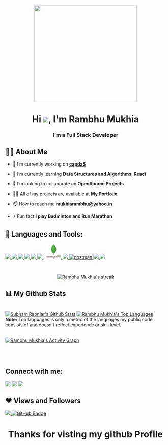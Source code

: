 <h1 align="center"><img width="80%" height="300px" align="center" margin="100px" src="https://camo.githubusercontent.com/b86a9047afd5ab67de4d8d1c1ce6293db7900b997bb10cfdeec7046e7f035fe3/68747470733a2f2f6d69726f2e6d656469756d2e636f6d2f6d61782f313336302f312a495247486d69477361313673746564517649615a66772e676966"/></h1>

<h1 align="center">Hi <img src="https://raw.githubusercontent.com/MartinHeinz/MartinHeinz/master/wave.gif" width="30px">, I'm Rambhu Mukhia</h1>
<h3 align="center">I'm a Full Stack Developer</h3>


## 🙋‍♂️ About Me 

- 🔭 I’m currently working on **[capdaS](https://capdas-suvamadhikary.vercel.app/)**

- 🌱 I’m currently learning **Data Structures and Algorithms, React**

- 👯 I’m looking to collaborate on **OpenSource Projects**

- 👨‍💻 All of my projects are available at **[My Portfolio](https://portfolio-mukhiarambhu.vercel.app/)**

- 📫 How to reach me **mukhiarambhu@yahoo.in**

- ⚡ Fun fact **I play Badminton and Run Marathon**

## 🚀 Languages and Tools:

<p align="left"> 
<a href="https://reactjs.org/" target="_blank"> <img src="https://img.icons8.com/color/48/000000/react-native.png"/> </a>
<a href="https://developer.mozilla.org/en-US/docs/Web/JavaScript" target="_blank"> <img src="https://img.icons8.com/color/48/000000/javascript.png"/> </a> 
    <a href="https://www.w3.org/html/" target="_blank"> <img src="https://img.icons8.com/color/48/000000/html-5.png"/> </a> 
    <a href="https://www.w3schools.com/css/" target="_blank"> <img src="https://img.icons8.com/color/48/000000/css3.png"/> </a> 
    <a href="https://getbootstrap.com" target="_blank"> <img src="https://img.icons8.com/color/48/000000/bootstrap.png"/> </a> 
    <a style="padding-right:8px;" href="https://nodejs.org" target="_blank"> <img src="https://img.icons8.com/color/48/000000/nodejs.png"/> </a> 
    <a href="https://www.mongodb.com/" target="_blank"> <img src="https://raw.githubusercontent.com/devicons/devicon/master/icons/mongodb/mongodb-original-wordmark.svg" alt="mongodb" width="48" height="48"/> </a> 
    <a href="https://firebase.google.com/" target="_blank"> <img src="https://img.icons8.com/color/48/000000/firebase.png"/> </a> 
    <a href="https://postman.com" target="_blank"> <img src="https://www.vectorlogo.zone/logos/getpostman/getpostman-icon.svg" alt="postman" width="45" height="45"/> </a>   
    <a href="https://git-scm.com/" target="_blank"> <img src="https://img.icons8.com/color/48/000000/git.png"/> </a> 
   <a href="https://redux.js.org" target="_blank"> <img src="https://img.icons8.com/color/48/000000/redux.png"/> </a>
    
</p>

<!-- [![React Badge](https://img.shields.io/badge/-React-61DBFB?style=for-the-badge&labelColor=black&logo=react&logoColor=61DBFB)](#)  [![Javascript Badge](https://img.shields.io/badge/-Javascript-F0DB4F?style=for-the-badge&labelColor=black&logo=javascript&logoColor=F0DB4F)](#) [![Typescript Badge](https://img.shields.io/badge/-Typescript-007acc?style=for-the-badge&labelColor=black&logo=typescript&logoColor=007acc)](#) [![Nodejs Badge](https://img.shields.io/badge/-Nodejs-3C873A?style=for-the-badge&labelColor=black&logo=node.js&logoColor=3C873A)](#) [![GraphQL Badge](https://img.shields.io/badge/-GraphQl-e535ab?style=for-the-badge&labelColor=black&logo=node.js&logoColor=e535ab)](#) -->
<br/>

<p align="center">
    <a href="https://github.com/mukhiarambhu/github-readme-streak-stats">
        <img title="🔥 Get streak stats for your profile at git.io/streak-stats" alt="Rambhu Mukhia's streak" src="https://github-readme-streak-stats.herokuapp.com/?user=mukhiarambhu&theme=black-ice&hide_border=true&stroke=0000&background=060A0CD0"/>
    </a>
</p>

## 📊 My Github Stats

  <br/>
    <a href="https://github.com/mukhiarambhu/github-readme-stats"><img alt="Subham Raoniar's Github Stats" src="https://github-readme-stats.vercel.app/api?username=mukhiarambhu&show_icons=true&count_private=true&theme=react&hide_border=true&bg_color=0D1117" /></a>
  <a href="https://github.com/mukhiarambhu/github-readme-stats"><img alt="Rambhu Mukhia's Top Languages" src="https://github-readme-stats.vercel.app/api/top-langs/?username=mukhiarambhu&langs_count=8&count_private=true&layout=compact&theme=react&hide_border=true&bg_color=0D1117" /></a>
  <br/>
  <b>Note:</b> Top languages is only a metric of the languages my public code consists of and doesn't reflect experience or skill level.


<br/>
<br/>

<a href="https://github.com/mukhiarambhu/github-readme-activity-graph"><img alt="Rambhu Mukhia's Activity Graph" src="https://activity-graph.herokuapp.com/graph?username=mukhiarambhu&bg_color=0D1117&color=5BCDEC&line=5BCDEC&point=FFFFFF&hide_border=true" /></a>

<br/>
<br/>

## Connect with me:
<p align="left">

<a href = "https://www.linkedin.com/in/rambhu-mukhia-236462215/"><img src="https://img.icons8.com/fluent/48/000000/linkedin.png"/></a>
<a href = "https://twitter.com/mukhiarambhu"><img src="https://img.icons8.com/fluent/48/000000/twitter.png"/></a>
<a href = "https://www.instagram.com/_mukhia/"><img src="https://img.icons8.com/fluent/48/000000/instagram-new.png"/></a>


</p>

## ❤ Views and Followers
<a href="https://github.com/Meghna-DAS/github-profile-views-counter">
    <img src="https://komarev.com/ghpvc/?username=mukhiarambhu">
</a>
<a href="https://github.com/SubhamRaoniar28?tab=followers"><img src="https://img.shields.io/github/followers/mukhiarambhu?label=Followers&style=social" alt="GitHub Badge"></a>




<h1  align="center">Thanks for visting my github Profile </h1>
